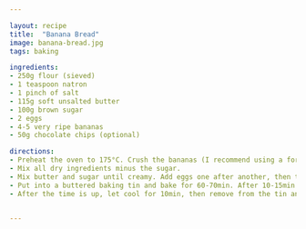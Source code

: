 ```yaml
---

layout: recipe
title:  "Banana Bread"
image: banana-bread.jpg
tags: baking

ingredients:
- 250g flour (sieved)
- 1 teaspoon natron
- 1 pinch of salt
- 115g soft unsalted butter
- 100g brown sugar
- 2 eggs
- 4-5 very ripe bananas
- 50g chocolate chips (optional)

directions:
- Preheat the oven to 175°C. Crush the bananas (I recommend using a fork).
- Mix all dry ingredients minus the sugar.
- Mix butter and sugar until creamy. Add eggs one after another, then the crushed bananas. Add everything to the dry ingredients. Mix.
- Put into a buttered baking tin and bake for 60-70min. After 10-15min score lengthwise with a knife to a depth of roughly 1cm.
- After the time is up, let cool for 10min, then remove from the tin and let cool on a cooling rack.


---
```


